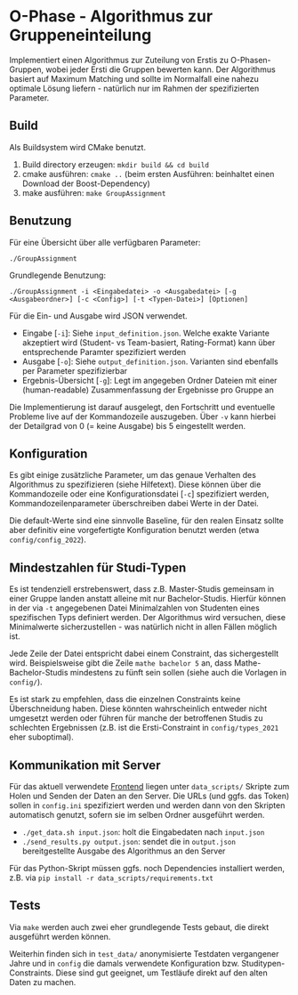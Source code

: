 <h1>O-Phase - Algorithmus zur Gruppeneinteilung</h1>

Implementiert einen Algorithmus zur Zuteilung von Erstis zu O-Phasen-Gruppen, wobei jeder Ersti die Gruppen bewerten kann.
Der Algorithmus basiert auf Maximum Matching und sollte im Normalfall eine nahezu optimale Lösung liefern - natürlich nur im Rahmen der spezifizierten Parameter.

Build
-----------

Als Buildsystem wird CMake benutzt.

1. Build directory erzeugen: `mkdir build && cd build`
2. cmake ausführen: `cmake ..` (beim ersten Ausführen: beinhaltet einen Download der Boost-Dependency)
3. make ausführen: `make GroupAssignment`

Benutzung
-----------

Für eine Übersicht über alle verfügbaren Parameter:

```./GroupAssignment```

Grundlegende Benutzung:

```./GroupAssignment -i <Eingabedatei> -o <Ausgabedatei> [-g <Ausgabeordner>] [-c <Config>] [-t <Typen-Datei>] [Optionen]```


Für die Ein- und Ausgabe wird JSON verwendet.
 - Eingabe [`-i`]: Siehe `input_definition.json`. Welche exakte Variante akzeptiert wird (Student- vs Team-basiert, Rating-Format) kann über entsprechende Paramter spezifiziert werden
 - Ausgabe [`-o`]: Siehe `output_definition.json`. Varianten sind ebenfalls per Parameter spezifizierbar
 - Ergebnis-Übersicht [`-g`]: Legt im angegeben Ordner Dateien mit einer (human-readable) Zusammenfassung der Ergebnisse pro Gruppe an

 Die Implementierung ist darauf ausgelegt, den Fortschritt und eventuelle Probleme live auf der Kommandozeile auszugeben.
 Über `-v` kann hierbei der Detailgrad von 0 (= keine Ausgabe) bis 5 eingestellt werden.

Konfiguration
-----------
Es gibt einige zusätzliche Parameter, um das genaue Verhalten des Algorithmus zu spezifizieren (siehe Hilfetext).
Diese können über die Kommandozeile oder eine Konfigurationsdatei [`-c`] spezifiziert werden, Kommandozeilenparameter überschreiben dabei Werte in der Datei.

Die default-Werte sind eine sinnvolle Baseline, für den realen Einsatz sollte aber definitiv eine vorgefertigte Konfiguration benutzt werden
(etwa `config/config_2022`).

Mindestzahlen für Studi-Typen
-----------
Es ist tendenziell erstrebenswert, dass z.B. Master-Studis gemeinsam in einer Gruppe landen anstatt alleine mit nur Bachelor-Studis.
Hierfür können in der via `-t` angegebenen Datei Minimalzahlen von Studenten eines spezifischen Typs definiert werden.
Der Algorithmus wird versuchen, diese Minimalwerte sicherzustellen - was natürlich nicht in allen Fällen möglich ist.

Jede Zeile der Datei entspricht dabei einem Constraint, das sichergestellt wird.
Beispielsweise gibt die Zeile `mathe bachelor 5` an, dass Mathe-Bachelor-Studis mindestens zu fünft sein sollen (siehe auch die Vorlagen in `config/`).

Es ist stark zu empfehlen, dass die einzelnen Constraints keine Überschneidung haben. Diese könnten wahrscheinlich entweder nicht umgesetzt werden oder führen für manche der betroffenen Studis zu schlechten Ergebnissen (z.B. ist die Ersti-Constraint in `config/types_2021` eher suboptimal).

Kommunikation mit Server
-----------

Für das aktuell verwendete [Frontend](https://gitea.fsmi.uni-karlsruhe.de/o-phase/gruppenzuteilung_gui) liegen unter `data_scripts/` Skripte zum Holen und Senden der Daten an den Server. Die URLs (und ggfs. das Token) sollen in `config.ini` spezifiziert werden und werden dann von den Skripten automatisch genutzt, sofern sie im selben Ordner ausgeführt werden.
 - `./get_data.sh input.json`: holt die Eingabedaten nach `input.json`
 - `./send_results.py output.json`: sendet die in `output.json` bereitgestellte Ausgabe des Algorithmus an den Server

Für das Python-Skript müssen ggfs. noch Dependencies installiert werden, z.B. via `pip install -r data_scripts/requirements.txt`

Tests
-----------
Via `make` werden auch zwei eher grundlegende Tests gebaut, die direkt ausgeführt werden können.

Weiterhin finden sich in `test_data/` anonymisierte Testdaten vergangener Jahre und in `config` die damals verwendete Konfiguration bzw. Studitypen-Constraints.
Diese sind gut geeignet, um Testläufe direkt auf den alten Daten zu machen.
